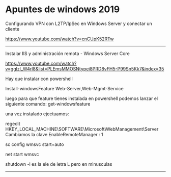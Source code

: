 # Apuntes de windows 2019

Configurando VPN con L2TP/IpSec en Windows Server y conectar un cliente

https://www.youtube.com/watch?v=cnCUpK52RTw

___

Instalar IIS y administración remota - Windows Server Core

https://www.youtube.com/watch?v=gglzI_W4rl8&list=PLEmsMMOSNtypei8PRD8vFH5-P99Sn5Kk7&index=35

Hay que instalar con powershell 

Install-windowsFeature Web-Server,Web-Mgmt-Service

luego para que feature tienes instalada en powershell podemos lanzar el siguiente comando:
get-windowsfeature

una vez instalado ejectuamos:

regedit
HKEY_LOCAL_MACHINE\SOFTWARE\Microsoft\WebManagement\Server\
Cambiamos la clave EnableRemoteManager : 1

sc config wmsvc start=auto

net start wmsvc

shutdown -l es la ele de letra L pero en minusculas




___
